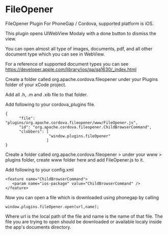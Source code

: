 FileOpener
==========

FileOpener Plugin For PhoneGap / Cordova, supported platform is iOS.

This plugin opens UIWebView Modaly with a done button to dismiss the view.

You can open almost all type of images, documents, pdf, and all other document type which you can see in WebView.

For a reference of supported document types you can see https://developer.apple.com/library/ios/qa/qa1630/_index.html

Create a folder called org.apache.cordova.fileopener under your Plugins folder of your xCode project.

Add all .h, .m and .xib file to that folder.

Add following to your cordova_plugins file.

    {
          "file": "plugins/org.apache.cordova.fileopener/www/FileOpener.js",
          "id": "org.apache.cordova.fileopener.ChildBrowserCommand",
          "clobbers": [
                       "window.plugins.fileOpener"
                      ]
    }

Create a folder called org.apache.cordova.fileopener > under your www > plugins folder, 
create www folder here and add FileOpener.js to it.

Add following to your config.xml

    <feature name="ChildBrowserCommand">
       <param name="ios-package" value="ChildBrowserCommand" />
    </feature>


Now you can open a file which is downloaded using phonegap by calling

    window.plugins.fileOpener.open(url,name);

Where url is the local path of the file and name is the name of that file.
The file you are trying to open should be downloaded or available localy inside the app's documents directory.


